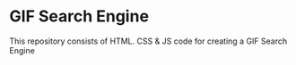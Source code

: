 # GIF Search Engine
This repository consists of HTML. CSS &amp; JS code for creating a GIF Search Engine
